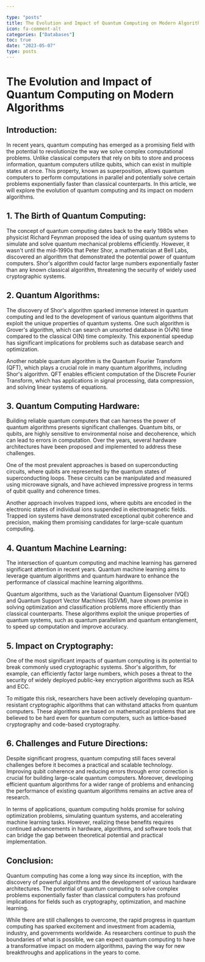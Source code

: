 ```yaml
---

type: "posts"
title: The Evolution and Impact of Quantum Computing on Modern Algorithms
icon: fa-comment-alt
categories: ["Databases"]
toc: true
date: "2023-05-07"
type: posts
---
```





# The Evolution and Impact of Quantum Computing on Modern Algorithms

## Introduction:

In recent years, quantum computing has emerged as a promising field with the potential to revolutionize the way we solve complex computational problems. Unlike classical computers that rely on bits to store and process information, quantum computers utilize qubits, which can exist in multiple states at once. This property, known as superposition, allows quantum computers to perform computations in parallel and potentially solve certain problems exponentially faster than classical counterparts. In this article, we will explore the evolution of quantum computing and its impact on modern algorithms.

## 1. The Birth of Quantum Computing:

The concept of quantum computing dates back to the early 1980s when physicist Richard Feynman proposed the idea of using quantum systems to simulate and solve quantum mechanical problems efficiently. However, it wasn't until the mid-1990s that Peter Shor, a mathematician at Bell Labs, discovered an algorithm that demonstrated the potential power of quantum computers. Shor's algorithm could factor large numbers exponentially faster than any known classical algorithm, threatening the security of widely used cryptographic systems.

## 2. Quantum Algorithms:

The discovery of Shor's algorithm sparked immense interest in quantum computing and led to the development of various quantum algorithms that exploit the unique properties of quantum systems. One such algorithm is Grover's algorithm, which can search an unsorted database in O(√N) time compared to the classical O(N) time complexity. This exponential speedup has significant implications for problems such as database search and optimization.

Another notable quantum algorithm is the Quantum Fourier Transform (QFT), which plays a crucial role in many quantum algorithms, including Shor's algorithm. QFT enables efficient computation of the Discrete Fourier Transform, which has applications in signal processing, data compression, and solving linear systems of equations.

## 3. Quantum Computing Hardware:

Building reliable quantum computers that can harness the power of quantum algorithms presents significant challenges. Quantum bits, or qubits, are highly sensitive to environmental noise and decoherence, which can lead to errors in computation. Over the years, several hardware architectures have been proposed and implemented to address these challenges.

One of the most prevalent approaches is based on superconducting circuits, where qubits are represented by the quantum states of superconducting loops. These circuits can be manipulated and measured using microwave signals, and have achieved impressive progress in terms of qubit quality and coherence times.

Another approach involves trapped ions, where qubits are encoded in the electronic states of individual ions suspended in electromagnetic fields. Trapped ion systems have demonstrated exceptional qubit coherence and precision, making them promising candidates for large-scale quantum computing.

## 4. Quantum Machine Learning:

The intersection of quantum computing and machine learning has garnered significant attention in recent years. Quantum machine learning aims to leverage quantum algorithms and quantum hardware to enhance the performance of classical machine learning algorithms.

Quantum algorithms, such as the Variational Quantum Eigensolver (VQE) and Quantum Support Vector Machines (QSVM), have shown promise in solving optimization and classification problems more efficiently than classical counterparts. These algorithms exploit the unique properties of quantum systems, such as quantum parallelism and quantum entanglement, to speed up computation and improve accuracy.

## 5. Impact on Cryptography:

One of the most significant impacts of quantum computing is its potential to break commonly used cryptographic systems. Shor's algorithm, for example, can efficiently factor large numbers, which poses a threat to the security of widely deployed public-key encryption algorithms such as RSA and ECC.

To mitigate this risk, researchers have been actively developing quantum-resistant cryptographic algorithms that can withstand attacks from quantum computers. These algorithms are based on mathematical problems that are believed to be hard even for quantum computers, such as lattice-based cryptography and code-based cryptography.

## 6. Challenges and Future Directions:

Despite significant progress, quantum computing still faces several challenges before it becomes a practical and scalable technology. Improving qubit coherence and reducing errors through error correction is crucial for building large-scale quantum computers. Moreover, developing efficient quantum algorithms for a wider range of problems and enhancing the performance of existing quantum algorithms remains an active area of research.

In terms of applications, quantum computing holds promise for solving optimization problems, simulating quantum systems, and accelerating machine learning tasks. However, realizing these benefits requires continued advancements in hardware, algorithms, and software tools that can bridge the gap between theoretical potential and practical implementation.

## Conclusion:

Quantum computing has come a long way since its inception, with the discovery of powerful algorithms and the development of various hardware architectures. The potential of quantum computing to solve complex problems exponentially faster than classical computers has profound implications for fields such as cryptography, optimization, and machine learning.

While there are still challenges to overcome, the rapid progress in quantum computing has sparked excitement and investment from academia, industry, and governments worldwide. As researchers continue to push the boundaries of what is possible, we can expect quantum computing to have a transformative impact on modern algorithms, paving the way for new breakthroughs and applications in the years to come.